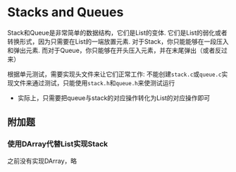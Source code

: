 # Stacks and Queues
Stack和Queue是非常简单的数据结构，它们是List的变体. 它们是List的弱化或者转换形式，因为只需要在List的一端放置元素. 对于Stack，你只能能够在一段压入和弹出元素. 而对于Queue，你只能够在开头压入元素，并在末尾弹出（或者反过来）

根据单元测试，需要实现头文件来让它们正常工作: 不能创建`stack.c`或`queue.c`实现文件来通过测试，只能使用`stack.h`和`queue.h`来使测试运行

- 实际上，只需要把queue与stack的对应操作转化为List的对应操作即可

## 附加题
### 使用DArray代替List实现Stack
之前没有实现DArray，略
